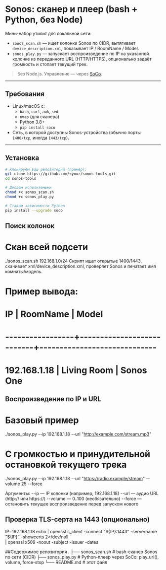 # Sonos: сканер и плеер (bash + Python, без Node)

Мини-набор утилит для локальной сети:
- `sonos_scan.sh` — ищет колонки Sonos по CIDR, вытягивает `device_description.xml`, показывает IP / RoomName / Model.
- `sonos_play.py` — запускает воспроизведение по IP на указанной колонке из переданного URL (HTTP/HTTPS), опционально задаёт громкость и стопает текущий трек.

> Без Node.js. Управление — через [SoCo](https://github.com/SoCo/SoCo).

---

## Требования

- Linux/macOS с:
  - `bash`, `curl`, `awk`, `sed`
  - `nmap` (для сканера)
  - Python 3.8+
  - `pip install soco`
- Сеть, в которой доступны Sonos-устройства (обычно порты `1400/tcp`, иногда `1443/tcp`).

---

## Установка

```bash
# Клонируем ваш репозиторий (пример):
git clone https://github.com/<you>/sonos-tools.git
cd sonos-tools

# Делаем исполняемыми
chmod +x sonos_scan.sh
chmod +x sonos_play.py

# Ставим зависимости Python
pip install --upgrade soco
```

## Поиск колонок
# Скан всей подсети
./sonos_scan.sh 192.168.1.0/24
Скрипт ищет открытые 1400/1443, скачивает xml/device_description.xml, проверяет <manufacturer>Sonos</manufacturer> и печатает имя комнаты/модель.

# Пример вывода:
# IP               | RoomName                  | Model
# -----------------+---------------------------+-----------------------------
# 192.168.1.18     | Living Room               | Sonos One

## Воспроизведение по IP и URL
# Базовый пример
./sonos_play.py --ip 192.168.1.18 --url "http://example.com/stream.mp3"

# С громкостью и принудительной остановкой текущего трека
./sonos_play.py --ip 192.168.1.18 --url "https://radio.example/stream" --volume 25 --force

Аргументы:
--ip — IP колонки (например, 192.168.1.18)
--url — аудио URL (http:// или https://)
--volume — 0..100 (необязательно)
--force — остановить текущее воспроизведение перед запуском нового

## Проверка TLS-серта на 1443 (опционально)
IP=192.168.1.18
echo | openssl s_client -connect "${IP}:1443" -servername "${IP}" -showcerts 2>/dev/null \
  | openssl x509 -noout -subject -issuer -dates

##Содержимое репозитория
.
├── sonos_scan.sh     # bash-сканер Sonos по сети (CIDR)
├── sonos_play.py     # Python-плеер через SoCo: play_uri(), volume, force-stop
└── README.md         # этот файл
